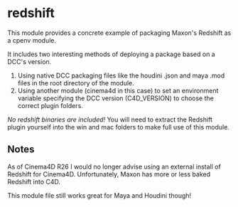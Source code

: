 # redshift
This module provides a concrete example of packaging Maxon's Redshift as a cpenv module.

It includes two interesting methods of deploying a package based on a DCC's version.
1. Using native DCC packaging files like the houdini .json and maya .mod files in the root directory of the module.
2. Using another module (cinema4d in this case) to set an environment variable specifying the DCC version (C4D_VERSION) to choose the correct plugin folders.

*No redshift binaries are included!* You will need to extract the Redshift plugin yourself into the win and mac folders to make full use of this module.


## Notes
As of Cinema4D R26 I would no longer advise using an external install of Redshift for Cinema4D. Unfortunately, Maxon has more or less baked Redshift into C4D.

This module file still works great for Maya and Houdini though!
